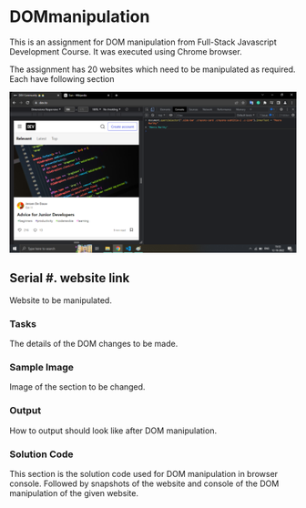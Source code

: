 # DOMmanipulation

This is an assignment for DOM manipulation from Full-Stack Javascript Development Course. It was executed using Chrome browser.

The assignment has 20 websites which need to be manipulated as required.
Each have following section

![image](./images/dom1.png)


## Serial #. website link
Website to be manipulated.
### Tasks
The details of the DOM changes to be made.
### Sample Image
Image of the section to be changed.
### Output
How to output should look like after DOM manipulation.
### Solution Code
This section is the solution code used for DOM manipulation in browser console.
Followed by snapshots of the website and console of the DOM manipulation of the given website.
